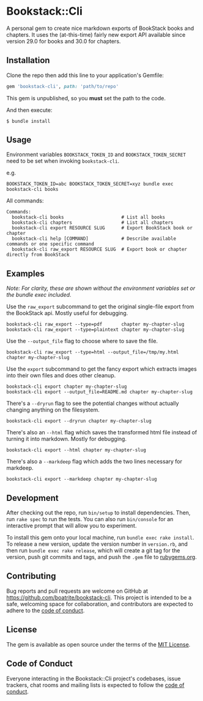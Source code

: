 # Bookstack::Cli

A personal gem to create nice markdown exports of BookStack books and chapters.
It uses the (at-this-time) fairly new export API available since version 29.0
for books and 30.0 for chapters.

## Installation

Clone the repo then add this line to your application's Gemfile:

```ruby
gem 'bookstack-cli', path: 'path/to/repo'
```

This gem is unpublished, so you **must** set the path to the code.

And then execute:

    $ bundle install

## Usage

Environment variables `BOOKSTACK_TOKEN_ID` and `BOOKSTACK_TOKEN_SECRET` need to
be set when invoking `bookstack-cli`.

e.g.

`BOOKSTACK_TOKEN_ID=abc BOOKSTACK_TOKEN_SECRET=xyz bundle exec bookstack-cli books`

All commands:

```
Commands:
  bookstack-cli books                     # List all books
  bookstack-cli chapters                  # List all chapters
  bookstack-cli export RESOURCE SLUG      # Export BookStack book or chapter
  bookstack-cli help [COMMAND]            # Describe available commands or one specific command
  bookstack-cli raw_export RESOURCE SLUG  # Export book or chapter directly from BookStack
```

## Examples

_Note: For clarity, these are shown without the environment variables set or the
bundle exec included._

Use the `raw_export` subcommand to get the original single-file export from the
BookStack api. Mostly useful for debugging.

```
bookstack-cli raw_export --type=pdf       chapter my-chapter-slug
bookstack-cli raw_export --type=plaintext chapter my-chapter-slug
```

Use the `--output_file` flag to choose where to save the file.

```
bookstack-cli raw_export --type=html --output_file=/tmp/my.html chapter my-chapter-slug
```

Use the `export` subcommand to get the fancy export which extracts images into
their own files and does other cleanup.

```
bookstack-cli export chapter my-chapter-slug
bookstack-cli export --output_file=README.md chapter my-chapter-slug
```

There's a `--dryrun` flag to see the potential changes without actually changing
anything on the filesystem.

```
bookstack-cli export --dryrun chapter my-chapter-slug
```

There's also an `--html` flag which saves the transformed html file instead of
turning it into markdown. Mostly for debugging.

```
bookstack-cli export --html chapter my-chapter-slug
```

There's also a `--markdeep` flag which adds the two lines necessary for markdeep.

```
bookstack-cli export --markdeep chapter my-chapter-slug
```

## Development

After checking out the repo, run `bin/setup` to install dependencies. Then, run `rake spec` to run the tests. You can also run `bin/console` for an interactive prompt that will allow you to experiment.

To install this gem onto your local machine, run `bundle exec rake install`. To release a new version, update the version number in `version.rb`, and then run `bundle exec rake release`, which will create a git tag for the version, push git commits and tags, and push the `.gem` file to [rubygems.org](https://rubygems.org).

## Contributing

Bug reports and pull requests are welcome on GitHub at https://github.com/boatrite/bookstack-cli. This project is intended to be a safe, welcoming space for collaboration, and contributors are expected to adhere to the [code of conduct](https://github.com/boatrite/bookstack-cli/blob/main/CODE_OF_CONDUCT.md).


## License

The gem is available as open source under the terms of the [MIT License](https://opensource.org/licenses/MIT).

## Code of Conduct

Everyone interacting in the Bookstack::Cli project's codebases, issue trackers, chat rooms and mailing lists is expected to follow the [code of conduct](https://github.com/boatrite/bookstack-cli/blob/master/CODE_OF_CONDUCT.md).
